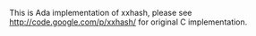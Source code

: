 This is Ada implementation of xxhash, please see http://code.google.com/p/xxhash/ for original C implementation.
